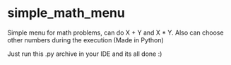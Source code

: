 # simple_math_menu
Simple menu for math problems, can do X + Y and X * Y. Also can choose other numbers during the execution (Made in Python)

Just run this .py archive in your IDE and its all done :)
